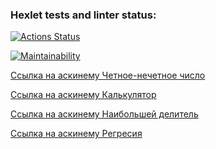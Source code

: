 ### Hexlet tests and linter status:
[![Actions Status](https://github.com/BorisHai/frontend-project-44/actions/workflows/hexlet-check.yml/badge.svg)](https://github.com/BorisHai/frontend-project-44/actions)

[![Maintainability](https://api.codeclimate.com/v1/badges/b70fb96da76d98517fd9/maintainability)](https://codeclimate.com/github/BorisHai/frontend-project-44/maintainability)

[Ссылка на аскинему Четное-нечетное число](https://asciinema.org/a/uMIxoz3EGypsow6U8x7CByUm2)

[Ссылка на аскинему Калькулятор](https://asciinema.org/a/U1Jhd8BZHD2fVxxuA3BDGabLh)

[Ссылка на аскинему Наибольшей делитель](https://asciinema.org/a/Xq1tSgyd8ziuBK9BxBhPAkLnE)

[Ссылка на аскинему Регресия](https://asciinema.org/a/A3uP5HSYXRe7wY6vsidq4WVa4)
